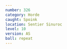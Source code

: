 ```yaml
---
number: 326
category: Horde
caught: Spoink
location: Sentier Sinuroc
level: 10
version: AS
ball: repeat
---
```

